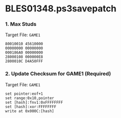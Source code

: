 # BLES01348.ps3savepatch

### 1. Max Studs

Target File: `GAME1`

```
80010010 45610000
00000000 00000000
000186A0 00000000
28000108 000000E8
2800010C D4A50FFF
```

### 2. Update Checksum for GAME1 (Required)

Target File: `GAME1`

```
set pointer:eof+1
set range:0x10,pointer
set [hash]:fnv1:0xFFFFFFFF
set [hash]:xor:FFFFFFFF
write at 0x000C:[hash]
```

